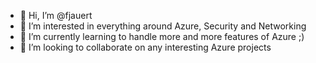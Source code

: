 - 👋 Hi, I’m @fjauert
- 👀 I’m interested in everything around Azure, Security and Networking
- 🌱 I’m currently learning to handle more and more features of Azure ;)
- 💞️ I’m looking to collaborate on any interesting Azure projects

<!---
fjauert/fjauert is a ✨ special ✨ repository because its `README.md` (this file) appears on your GitHub profile.
You can click the Preview link to take a look at your changes.
--->
